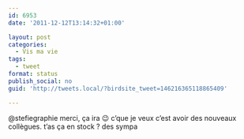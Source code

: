 ```yaml
---
id: 6953
date: '2011-12-12T13:14:32+01:00'

layout: post
categories:
  - Vis ma vie
tags:
  - tweet
format: status
publish_social: no
guid: 'http://tweets.local/?birdsite_tweet=146216365118865409'

---
```


@stefiegraphie merci, ça ira 😉 c’que je veux c’est avoir des nouveaux collègues. t’as ça en stock ? des sympa